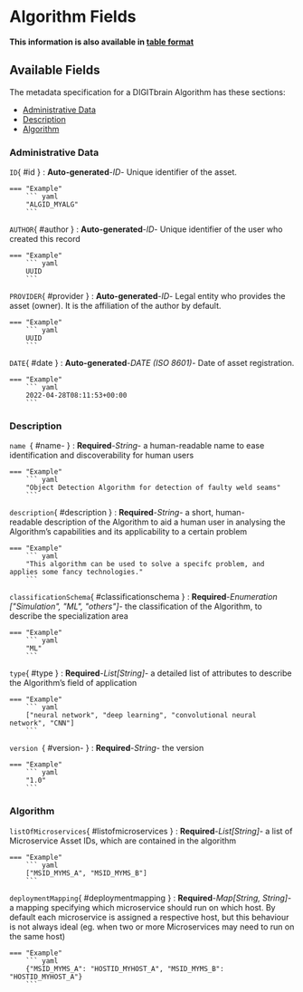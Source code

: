 <style>
  .md-content__button {
    display: none;
  }
</style>
# Algorithm Fields

**This information is also available in [table format](/tables/algorithm/)**


## Available Fields 

The metadata specification for a DIGITbrain Algorithm
has these sections:

- [Administrative Data](#administrative-data)
- [Description](#description)
- [Algorithm](#algorithm)


### Administrative Data


`ID`{ #id }
:   **Auto-generated**-*ID*- Unique identifier of the asset.

    === "Example"
        ``` yaml     
        "ALGID_MYALG"
        ```

`AUTHOR`{ #author }
:   **Auto-generated**-*ID*- Unique identifier of the user who created this record

    === "Example"
        ``` yaml     
        UUID
        ```

`PROVIDER`{ #provider }
:   **Auto-generated**-*ID*- Legal entity who provides the asset (owner). It is the affiliation of the author by default.

    === "Example"
        ``` yaml     
        UUID
        ```

`DATE`{ #date }
:   **Auto-generated**-*DATE (ISO 8601)*- Date of asset registration.

    === "Example"
        ``` yaml     
        2022-04-28T08:11:53+00:00
        ```


### Description


`name `{ #name- }
:   **Required**-*String*- a human-readable name to ease identification and discoverability for human users

    === "Example"
        ``` yaml     
        "Object Detection Algorithm for detection of faulty weld seams"
        ```

`description`{ #description }
:   **Required**-*String*- a short, human-readable description of the Algorithm to aid a human user in analysing the Algorithm’s capabilities and its applicability to a certain problem

    === "Example"
        ``` yaml     
        "This algorithm can be used to solve a specifc problem, and applies some fancy technologies."
        ```

`classificationSchema`{ #classificationschema }
:   **Required**-*Enumeration ["Simulation", "ML", "others"]*- the classification of the Algorithm, to describe the specialization area

    === "Example"
        ``` yaml     
        "ML"
        ```

`type`{ #type }
:   **Required**-*List[String]*- a detailed list of attributes to describe the Algorithm’s field of application

    === "Example"
        ``` yaml     
        ["neural network", "deep learning", "convolutional neural network", "CNN"]
        ```

`version `{ #version- }
:   **Required**-*String*- the version

    === "Example"
        ``` yaml     
        "1.0"
        ```


### Algorithm


`listOfMicroservices`{ #listofmicroservices }
:   **Required**-*List[String]*- a list of Microservice Asset IDs, which are contained in the algorithm

    === "Example"
        ``` yaml     
        ["MSID_MYMS_A", "MSID_MYMS_B"]
        ```

`deploymentMapping`{ #deploymentmapping }
:   **Required**-*Map[String, String]*- a mapping specifying which microservice should run on which host. By default each microservice is assigned a respective host, but this behaviour is not always ideal (eg. when two or more Microservices may need to run on the same host)

    === "Example"
        ``` yaml     
        {"MSID_MYMS_A": "HOSTID_MYHOST_A", "MSID_MYMS_B": "HOSTID_MYHOST_A"}
        ```
